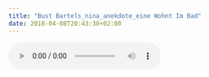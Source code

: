 ```yaml
---
title: "Bust Bartels_nina_anekdote_eine Wohnt Im Bad"
date: 2018-04-08T20:43:38+02:00
---
```


<audio controls>
	<source src="/audio/bust-bartels_nina_anekdote_eine-wohnt-im-bad.mp3">
	Your browser does not support the audio element
</audio>